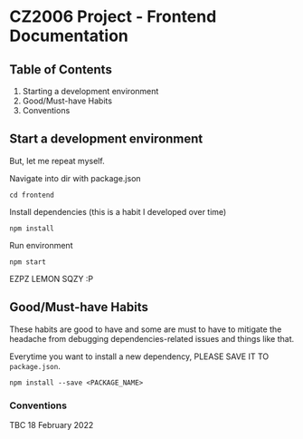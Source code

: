 # CZ2006 Project - Frontend Documentation 
## Table of Contents 
1. Starting a development environment 
2. Good/Must-have Habits
3. Conventions 

## Start a development environment
But, let me repeat myself.

Navigate into dir with package.json 
```
cd frontend
```
Install dependencies (this is a habit I developed over time)
```
npm install
```
Run environment 
```
npm start
```

EZPZ LEMON SQZY :P

## Good/Must-have Habits 
These habits are good to have and some are must to have to mitigate the headache from debugging dependencies-related issues and things like that.

Everytime you want to install a new dependency, PLEASE SAVE IT TO `package.json`.
```
npm install --save <PACKAGE_NAME>
```
### Conventions 
TBC 18 February 2022
